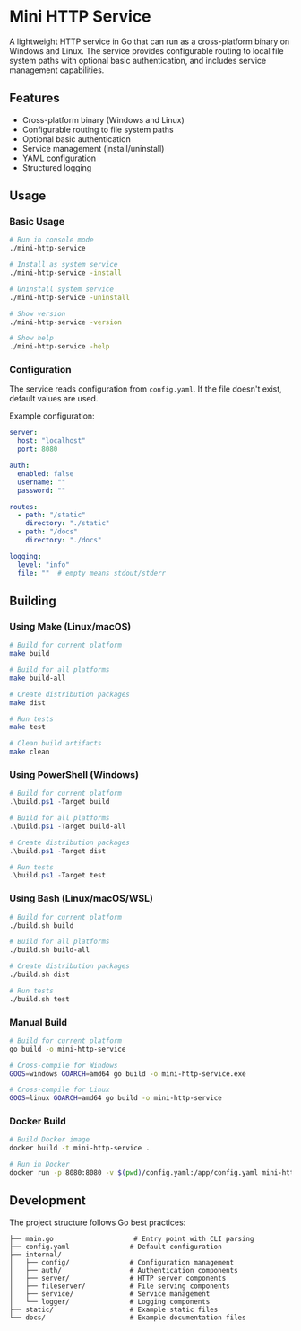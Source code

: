 # Mini HTTP Service

A lightweight HTTP service in Go that can run as a cross-platform binary on Windows and Linux. The service provides configurable routing to local file system paths with optional basic authentication, and includes service management capabilities.

## Features

- Cross-platform binary (Windows and Linux)
- Configurable routing to file system paths
- Optional basic authentication
- Service management (install/uninstall)
- YAML configuration
- Structured logging

## Usage

### Basic Usage
```bash
# Run in console mode
./mini-http-service

# Install as system service
./mini-http-service -install

# Uninstall system service
./mini-http-service -uninstall

# Show version
./mini-http-service -version

# Show help
./mini-http-service -help
```

### Configuration

The service reads configuration from `config.yaml`. If the file doesn't exist, default values are used.

Example configuration:
```yaml
server:
  host: "localhost"
  port: 8080

auth:
  enabled: false
  username: ""
  password: ""

routes:
  - path: "/static"
    directory: "./static"
  - path: "/docs"
    directory: "./docs"

logging:
  level: "info"
  file: ""  # empty means stdout/stderr
```

## Building

### Using Make (Linux/macOS)

```bash
# Build for current platform
make build

# Build for all platforms
make build-all

# Create distribution packages
make dist

# Run tests
make test

# Clean build artifacts
make clean
```

### Using PowerShell (Windows)

```powershell
# Build for current platform
.\build.ps1 -Target build

# Build for all platforms
.\build.ps1 -Target build-all

# Create distribution packages
.\build.ps1 -Target dist

# Run tests
.\build.ps1 -Target test
```

### Using Bash (Linux/macOS/WSL)

```bash
# Build for current platform
./build.sh build

# Build for all platforms
./build.sh build-all

# Create distribution packages
./build.sh dist

# Run tests
./build.sh test
```

### Manual Build

```bash
# Build for current platform
go build -o mini-http-service

# Cross-compile for Windows
GOOS=windows GOARCH=amd64 go build -o mini-http-service.exe

# Cross-compile for Linux
GOOS=linux GOARCH=amd64 go build -o mini-http-service
```

### Docker Build

```bash
# Build Docker image
docker build -t mini-http-service .

# Run in Docker
docker run -p 8080:8080 -v $(pwd)/config.yaml:/app/config.yaml mini-http-service
```

## Development

The project structure follows Go best practices:

```
├── main.go                    # Entry point with CLI parsing
├── config.yaml               # Default configuration
├── internal/
│   ├── config/               # Configuration management
│   ├── auth/                 # Authentication components
│   ├── server/               # HTTP server components
│   ├── fileserver/           # File serving components
│   ├── service/              # Service management
│   └── logger/               # Logging components
├── static/                   # Example static files
└── docs/                     # Example documentation files
```
